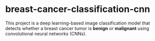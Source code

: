 # breast-cancer-classification-cnn
This project is a deep learning-based image classification model that detects whether a breast cancer tumor is **benign** or **malignant** using convolutional neural networks (CNNs).
